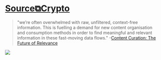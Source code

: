 # [Source⧉Crypto](https://sourcecrypto.pub) 

> "we’re often overwhelmed with raw, unfiltered, context-free information. This is fuelling a demand for new content organisation and consumption methods in order to find meaningful and relevant information in these fast-moving data flows." -[Content Curation: The Future of Relevance](http://www.stephendale.com/2018/10/01/content-curation-the-future-of-relevance/)

[![](http://sourcecrypto.pub/images/Source-Crypto-banner.png)](https://sourcecrypto.pub)
